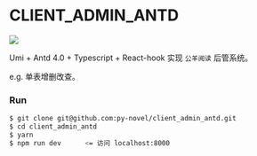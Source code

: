 # CLIENT_ADMIN_ANTD

![](https://github.com/dkvirus/client_admin_antd/workflows/.github/workflows/ci.yml/badge.svg)

Umi + Antd 4.0 + Typescript + React-hook 实现 `公羊阅读` 后管系统。

e.g. 单表增删改查。

### Run

``` bash
$ git clone git@github.com:py-novel/client_admin_antd.git
$ cd client_admin_antd
$ yarn
$ npm run dev      <= 访问 localhost:8000
```